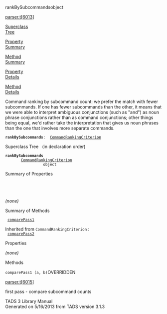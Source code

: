 <span class="title">rankBySubcommands</span><span class="type">object</span>

[parser.t](../file/parser.t.html)\[[6013](../source/parser.t.html#6013)\]

[Superclass  
Tree](#_SuperClassTree_)

[Property  
Summary](#_PropSummary_)

[Method  
Summary](#_MethodSummary_)

[Property  
Details](#_Properties_)

[Method  
Details](#_Methods_)

<div class="fdesc">

Command ranking by subcommand count: we prefer the match with fewer
subcommands. If one has fewer subcommands than the other, it means that
we were able to interpret ambiguous conjunctions (such as "and") as noun
phrase conjunctions rather than as command conjunctions; other things
being equal, we'd rather take the interpretation that gives us noun
phrases than the one that involves more separate commands.

**`rankBySubcommands`**` :   `[`CommandRankingCriterion`](../object/CommandRankingCriterion.html)

</div>

<span id="_SuperClassTree_"></span>

<div class="mjhd">

<span class="hdln">Superclass Tree</span>   (in declaration order)

</div>

**`rankBySubcommands`**  
`         `[`CommandRankingCriterion`](../object/CommandRankingCriterion.html)  
`                 object`  
<span id="_PropSummary_"></span>

<div class="mjhd">

<span class="hdln">Summary of Properties</span>  

</div>

` `

` `

*(none)* <span id="_MethodSummary_"></span>

<div class="mjhd">

<span class="hdln">Summary of Methods</span>  

</div>

` `[`comparePass1`](#comparePass1)`  `

Inherited from `CommandRankingCriterion` :  
` `[`comparePass2`](../object/CommandRankingCriterion.html#comparePass2)`  `

<span id="_Properties_"></span>

<div class="mjhd">

<span class="hdln">Properties</span>  

</div>

*(none)* <span id="_Methods_"></span>

<div class="mjhd">

<span class="hdln">Methods</span>  

</div>

<span id="comparePass1"></span>

`comparePass1 (a, b)`<span class="rem">OVERRIDDEN</span>

[parser.t](../file/parser.t.html)\[[6015](../source/parser.t.html#6015)\]

<div class="desc">

first pass - compare subcommand counts

</div>

<div class="ftr">

TADS 3 Library Manual  
Generated on 5/16/2013 from TADS version 3.1.3

</div>
